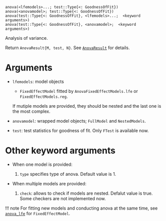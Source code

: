 ```
anova(<lfemodels>...; test::Type{<: GoodnessOfFit})
anova(<anovamodel>; test::Type{<: GoodnessOfFit})
anova(test::Type{<: GoodnessOfFit}, <lfemodels>...;  <keyword arguments>)
anova(test::Type{<: GoodnessOfFit}, <anovamodel>;  <keyword arguments>)
```

Analysis of variance.

Return `AnovaResult{M, test, N}`. See [`AnovaResult`](@ref) for details.

# Arguments

  * `lfemodels`: model objects

      * `FixedEffectModel` fitted by `AnovaFixedEffectModels.lfe` or `FixedEffectModels.reg`.

    If mutiple models are provided, they should be nested and the last one is the most complex.
  * `anovamodel`: wrapped model objects; `FullModel` and `NestedModels`.
  * `test`: test statistics for goodness of fit. Only `FTest` is available now.

# Other keyword arguments

  * When one model is provided:  

    1. `type` specifies type of anova. Default value is 1.
  * When multiple models are provided:  

    1. `check`: allows to check if models are nested. Defalut value is true. Some checkers are not implemented now.

!!! note
    For fitting new models and conducting anova at the same time, see [`anova_lfe`](@ref) for `FixedEffectModel`.

